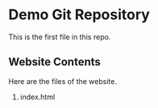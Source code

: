 # Demo Git Repository

This is the first file in this repo.

## Website Contents

Here are the files of the website.

1. index.html